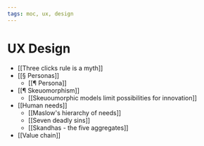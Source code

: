 ```yaml
---
tags: moc, ux, design
---
```


# UX Design

- [[Three clicks rule is a myth]]
- [[§ Personas]]
    - [[¶ Persona]]
- [[¶ Skeuomorphism]]
    - [[Skeuoumorphic models limit possibilities for innovation]]
- [[Human needs]]
	- [[Maslow's hierarchy of needs]]
	- [[Seven deadly sins]]
	- [[Skandhas - the five aggregates]]
- [[Value chain]]